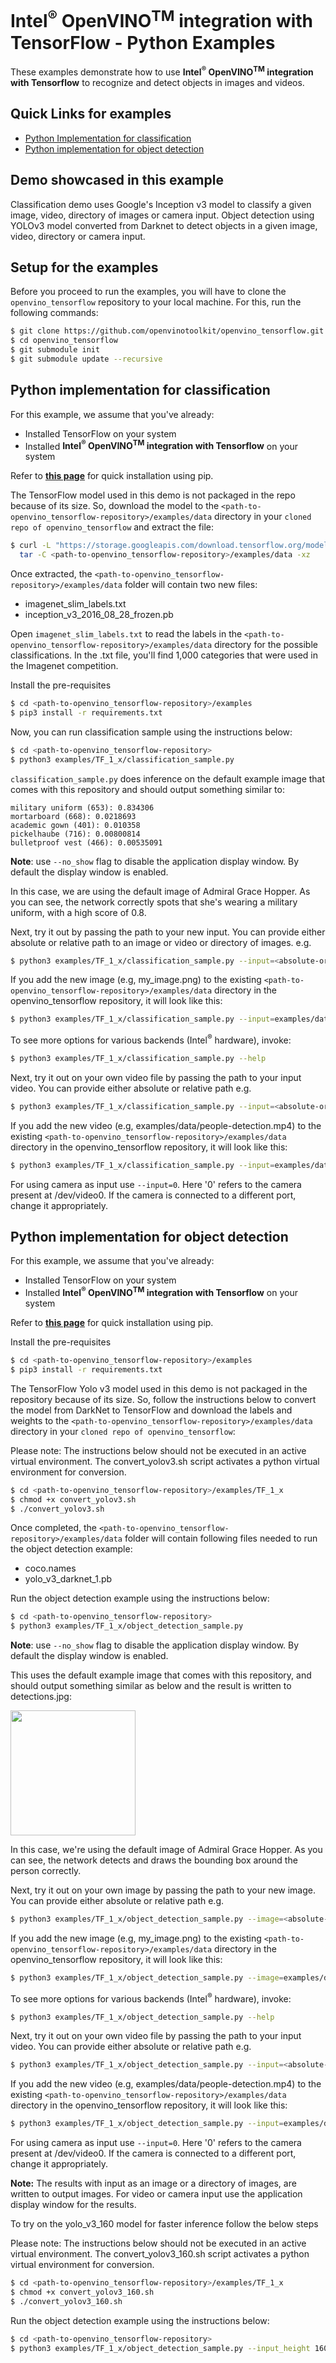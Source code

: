 # Intel<sup>®</sup> OpenVINO<sup>TM</sup> integration with TensorFlow - Python Examples

These examples demonstrate how to use **Intel<sup>®</sup> </sup> OpenVINO<sup>TM</sup> integration with Tensorflow** to recognize and detect objects in images and videos.

## Quick Links for examples

* [Python Implementation for classification](#python-implementation-for-classification)
* [Python implementation for object detection](#python-implementation-for-object-detection)

## Demo showcased in this example
 Classification demo uses Google's Inception v3 model to classify a given image, video, directory of images or camera input.
 Object detection using YOLOv3 model converted from Darknet to detect objects in a given image, video, directory or camera input.

## Setup for the examples

Before you proceed to run the examples, you will have to clone the `openvino_tensorflow` repository to your local machine. For this, run the following commands:

```bash
$ git clone https://github.com/openvinotoolkit/openvino_tensorflow.git
$ cd openvino_tensorflow
$ git submodule init
$ git submodule update --recursive
```
## Python implementation for classification

For this example, we assume that you've already:

* Installed TensorFlow on your system
* Installed **Intel<sup>®</sup> </sup> OpenVINO<sup>TM</sup> integration with Tensorflow** on your system

Refer to [**this page**](https://github.com/openvinotoolkit/openvino_tensorflow#installation) for quick installation using pip.

The TensorFlow model used in this demo is not packaged in the repo because of its size. So, download the model to the `<path-to-openvino_tensorflow-repository>/examples/data` directory in your `cloned repo of openvino_tensorflow` and extract the file:

```bash
$ curl -L "https://storage.googleapis.com/download.tensorflow.org/models/inception_v3_2016_08_28_frozen.pb.tar.gz" |
  tar -C <path-to-openvino_tensorflow-repository>/examples/data -xz
```

Once extracted, the `<path-to-openvino_tensorflow-repository>/examples/data` folder will contain two new files:

* imagenet_slim_labels.txt
* inception_v3_2016_08_28_frozen.pb

Open `imagenet_slim_labels.txt` to read the labels in the `<path-to-openvino_tensorflow-repository>/examples/data` directory for the possible classifications. In the .txt file, you'll find 1,000 categories that were used in the Imagenet competition.

Install the pre-requisites
```bash
$ cd <path-to-openvino_tensorflow-repository>/examples
$ pip3 install -r requirements.txt
```
Now, you can run classification sample using the instructions below:


```bash
$ cd <path-to-openvino_tensorflow-repository>
$ python3 examples/TF_1_x/classification_sample.py
```

`classification_sample.py` does inference on the default example image that comes with this repository and should output something similar to:

```
military uniform (653): 0.834306
mortarboard (668): 0.0218693
academic gown (401): 0.010358
pickelhaube (716): 0.00800814
bulletproof vest (466): 0.00535091
```
**Note**: use ```--no_show``` flag to disable the application display window. By default the display window is enabled.

In this case, we are using the default image of Admiral Grace Hopper. As you can see, the network correctly spots that she's wearing a military uniform, with a high score of 0.8.

Next, try it out by passing the path to your new input. You can provide either absolute or relative path to an image or video or directory of images.
e.g.
```bash
$ python3 examples/TF_1_x/classification_sample.py --input=<absolute-or-relative-path-to-your-input>
```
If you add the new image (e.g, my_image.png) to the existing `<path-to-openvino_tensorflow-repository>/examples/data` directory in the openvino_tensorflow repository, it will look like this:

```bash
$ python3 examples/TF_1_x/classification_sample.py --input=examples/data/my_image.png
```


To see more options for various backends (Intel<sup>®</sup> hardware), invoke:
```bash
$ python3 examples/TF_1_x/classification_sample.py --help
```

Next, try it out on your own video file by passing the path to your input video. You can provide either absolute or relative path e.g.

```bash
$ python3 examples/TF_1_x/classification_sample.py --input=<absolute-or-relative-path-to-your-video-file>
```
If you add the new video (e.g, examples/data/people-detection.mp4) to the existing `<path-to-openvino_tensorflow-repository>/examples/data` directory in the openvino_tensorflow repository, it will look like this:

```bash
$ python3 examples/TF_1_x/classification_sample.py --input=examples/data/people-detection.mp4
```
For using camera as input use ```--input=0```. Here '0' refers to the camera present at /dev/video0. If the camera is connected to a different port, change it appropriately.

## Python implementation for object detection

For this example, we assume that you've already:

* Installed TensorFlow on your system
* Installed **Intel<sup>®</sup> </sup> OpenVINO<sup>TM</sup> integration with Tensorflow** on your system

Refer to [**this page**](https://github.com/openvinotoolkit/openvino_tensorflow#installation) for quick installation using pip.

Install the pre-requisites
```bash
$ cd <path-to-openvino_tensorflow-repository>/examples
$ pip3 install -r requirements.txt
```

The TensorFlow Yolo v3 model used in this demo is not packaged in the repository because of its size. So, follow the instructions below to convert the model from DarkNet to TensorFlow and download the labels and weights to the `<path-to-openvino_tensorflow-repository>/examples/data` directory in your `cloned repo of openvino_tensorflow`:

Please note: The instructions below should not be executed in an active virtual environment. The convert_yolov3.sh script activates a python virtual environment for conversion.

```bash
$ cd <path-to-openvino_tensorflow-repository>/examples/TF_1_x
$ chmod +x convert_yolov3.sh
$ ./convert_yolov3.sh
```

Once completed, the `<path-to-openvino_tensorflow-repository>/examples/data` folder will contain following files needed to run the object detection example:

* coco.names
* yolo_v3_darknet_1.pb

Run the object detection example using the instructions below:

```bash
$ cd <path-to-openvino_tensorflow-repository>
$ python3 examples/TF_1_x/object_detection_sample.py
```

**Note**: use ```--no_show``` flag to disable the application display window. By default the display window is enabled.

This uses the default example image that comes with this repository, and should
output something similar as below and the result is written to detections.jpg:


<p align="left">
  <img src="../data/detections.jpg" width="200" height="200"
</p>

In this case, we're using the default image of Admiral Grace Hopper. As you can see, the network detects and draws the bounding box around the person correctly.

Next, try it out on your own image by passing the path to your new image. You can provide either absolute or relative path e.g.

```bash
$ python3 examples/TF_1_x/object_detection_sample.py --image=<absolute-or-relative-path-to-your-image>
```

If you add the new image (e.g, my_image.png) to the existing `<path-to-openvino_tensorflow-repository>/examples/data` directory in the openvino_tensorflow repository, it will look like this:

```bash
$ python3 examples/TF_1_x/object_detection_sample.py --image=examples/data/my_image.png
```

To see more options for various backends (Intel<sup>®</sup> hardware), invoke:
```bash
$ python3 examples/TF_1_x/object_detection_sample.py --help
```

Next, try it out on your own video file by passing the path to your input video. You can provide either absolute or relative path  e.g.

```bash
$ python3 examples/TF_1_x/object_detection_sample.py --input=<absolute-or-relative-path-to-your-video-file>
```
If you add the new video (e.g, examples/data/people-detection.mp4) to the existing `<path-to-openvino_tensorflow-repository>/examples/data` directory in the openvino_tensorflow repository, it will look like this:

```bash
$ python3 examples/TF_1_x/object_detection_sample.py --input=examples/data/people-detection.mp4
```

For using camera as input use ```--input=0```. Here '0' refers to the camera present at /dev/video0. If the camera is connected to a different port, change it appropriately.

**Note:** The results with input as an image or a directory of images, are written to output images. For video or camera input use the application display window for the results.

To try on the yolo_v3_160 model for faster inference follow the below steps

Please note: The instructions below should not be executed in an active virtual environment. The convert_yolov3_160.sh script activates a python virtual environment for conversion.

```bash
$ cd <path-to-openvino_tensorflow-repository>/examples/TF_1_x
$ chmod +x convert_yolov3_160.sh
$ ./convert_yolov3_160.sh
```

Run the object detection example using the instructions below:

```bash
$ cd <path-to-openvino_tensorflow-repository>
$ python3 examples/TF_1_x/object_detection_sample.py --input_height 160 --input_width 160 --graph "examples/data/yolo_v3_darknet_160.pb" --input_layer "inputs" --output_layer "output_boxes" --labels "examples/data/coco.names"
```

